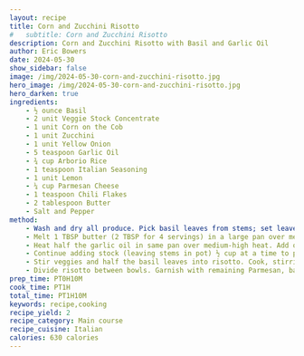 ```yaml
---
layout: recipe
title: Corn and Zucchini Risotto
#   subtitle: Corn and Zucchini Risotto
description: Corn and Zucchini Risotto with Basil and Garlic Oil
author: Eric Bowers
date: 2024-05-30
show_sidebar: false
image: /img/2024-05-30-corn-and-zucchini-risotto.jpg
hero_image: /img/2024-05-30-corn-and-zucchini-risotto.jpg
hero_darken: true
ingredients:
    - ½ ounce Basil
    - 2 unit Veggie Stock Concentrate
    - 1 unit Corn on the Cob
    - 1 unit Zucchini
    - 1 unit Yellow Onion
    - 5 teaspoon Garlic Oil
    - ¾ cup Arborio Rice
    - 1 teaspoon Italian Seasoning
    - 1 unit Lemon
    - ¼ cup Parmesan Cheese
    - 1 teaspoon Chili Flakes
    - 2 tablespoon Butter
    - Salt and Pepper
method:
    - Wash and dry all produce. Pick basil leaves from stems; set leaves aside. Combine 4 cups water (7 cups for 4 servings), stock concentrates, and basil stems in a medium pot. Bring to a boil, then turn off heat. Slice corn kernels off cob. (TIP: Do so over a bowl for less mess.) Halve zucchini lengthwise; scoop out and discard seeds with a spoon, then dice zucchini into ¼-inch pieces. Halve, peel, and finely dice onion.
    - Melt 1 TBSP butter (2 TBSP for 4 servings) in a large pan over mediumhigh heat. Add corn and zucchini and cook, stirring occasionally, until veggies are softened and lightly browned, 5-7 minutes. Season with salt and pepper. Turn off heat; transfer to a large bowl. Wash out pan.
    - Heat half the garlic oil in same pan over medium-high heat. Add onion, rice, and Italian Seasoning. Season generously with salt and pepper. Cook, stirring, until onion is softened and rice is translucent, 2-3 minutes. Leaving basil stems in pot, add ½ cup stock to rice mixture; stir to combine. Reduce heat to medium.
    - Continue adding stock (leaving stems in pot) ½ cup at a time to pan with rice, stirring after each addition. Allow rice to absorb most of the liquid before adding more. Repeat process until rice is al dente and mixture is creamy, 25-30 minutes. Meanwhile, zest and quarter lemon. Stack basil leaves, then roll up lengthwise and slice crosswise into thin ribbons.
    - Stir veggies and half the basil leaves into risotto. Cook, stirring, until warmed through, 1-2 minutes. Turn off heat and stir in half the Parmesan and 1 TBSP butter (2 TBSP for 4 servings) until melted. Squeeze in lemon juice to taste and season with salt and pepper.
    - Divide risotto between bowls. Garnish with remaining Parmesan, basil leaves, and garlic oil. Top with a pinch of chili flakes and as much lemon zest as you like. Serve with remaining lemon wedges on the side.
prep_time: PT0H10M
cook_time: PT1H
total_time: PT1H10M
keywords: recipe,cooking
recipe_yield: 2
recipe_category: Main course
recipe_cuisine: Italian
calories: 630 calories
---
```

